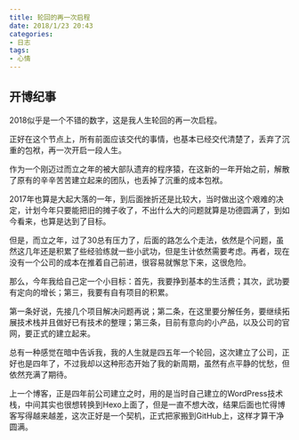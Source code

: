 ```yaml
---
title: 轮回的再一次启程
date: 2018/1/23 20:43
categories:
- 日志
tags:
- 心情
---
```


## 开博纪事

2018似乎是一个不错的数字，这是我人生轮回的再一次启程。

正好在这个节点上，所有前面应该交代的事情，也基本已经交代清楚了，丢弃了沉重的包袱，再一次开启一段人生。

作为一个刚迈过而立之年的被大部队遗弃的程序猿，在这新的一年开始之前，解散了原有的辛辛苦苦建立起来的团队，也丢掉了沉重的成本包袱。

2017年也算是大起大落的一年，到后面挫折还是比较大，当时做出这个艰难的决定，计划今年只要能把旧的摊子收了，不出什么大的问题就算是功德圆满了，到如今看来，也算是达到了目标。

但是，而立之年，过了30总有压力了，后面的路怎么个走法，依然是个问题，虽然这几年还是积累了些经验练就一些小武功，但是生计依然需要考虑。再者，现在没有一个公司的成本在推着自己前进，很容易就懈怠下来，这很危险。

那么，今年我给自己定一个小目标：首先，我要挣到基本的生活费；其次，武功要有定向的增长；第三，我要有自有项目的积累。

第一条好说，先接几个项目解决问题再说；第二条，在这里要分解任务，要继续拓展技术栈并且做好已有技术的整理；第三条，目前有意向的小产品，以及公司的官网，要正式的建立起来。

总有一种感觉在暗中告诉我，我的人生就是四五年一个轮回，这次建立了公司，正好也是四年了，不过我却以这种形态开始了我的新周期，虽然有点平静的忧愁，但依然充满了期待。

上一个博客，正是四年前公司建立之时，用的是当时自己建立的WordPress技术栈，中间其实也很想转换到Hexo上面了，但是一直不想大改，结果后面也忙得博客写得越来越差，这次正好是一个契机，正式把家搬到GitHub上，这样才算干净圆满。

